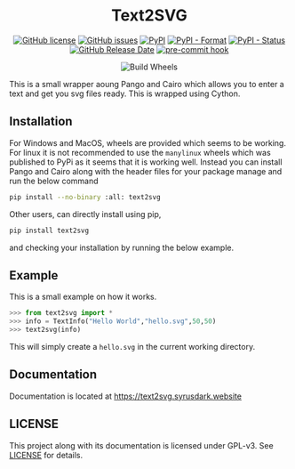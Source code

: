 <h1 align="center">Text2SVG</h1>

<p align="center"><a href="https://github.com/naveen521kk/text2svg/blob/main/LICENSE"><img src="https://img.shields.io/github/license/naveen521kk/text2svg?style=flat-square" alt="GitHub license"></a>
<a href="https://github.com/naveen521kk/text2svg/issues"><img src="https://img.shields.io/github/issues/naveen521kk/text2svg?style=flat-square" alt="GitHub issues"></a>
<a href="https://pypi.org/project/text2svg/"><img src="https://img.shields.io/pypi/v/text2svg?style=flat-square" alt="PyPI"></a>
<a href="https://pypi.org/project/text2svg/"><img src="https://img.shields.io/pypi/format/text2svg?style=flat-square" alt="PyPI - Format"></a>
<a href="https://pypi.org/project/text2svg/"><img src="https://img.shields.io/pypi/status/text2svg?style=flat-square" alt="PyPI - Status"></a>
<a href="https://github.com/naveen521kk/text2svg/releases"><img src="https://img.shields.io/github/release-date/naveen521kk/text2svg?style=flat-square" alt="GitHub Release Date"></a>
<a href="https://github.com/pre-commit/pre-commit"><img src="https://img.shields.io/badge/pre--commit-enabled-brightgreen?logo=pre-commit&logoColor=white&style=flat-square" alt="pre-commit hook"></a>
</p>
<p align="center">
  <img alt="Build Wheels" src="https://github.com/naveen521kk/text2svg/workflows/Build%20Wheels/badge.svg">
</p>

This is a small wrapper aoung Pango and Cairo which allows you to enter a text and get you svg files ready. This is wrapped using Cython.

## Installation

For Windows and MacOS, wheels are provided which seems to be working. For linux it is not recommended to use the `manylinux` wheels which was published to PyPi as it seems that it is working well. Instead you can install Pango and Cairo along with the header files for your package manage and run the below command
```sh
pip install --no-binary :all: text2svg
```

Other users, can directly install using pip,

```sh
pip install text2svg
```
and checking your installation by running the below example.

## Example

This is a small example on how it works.
```py
>>> from text2svg import *
>>> info = TextInfo("Hello World","hello.svg",50,50)
>>> text2svg(info)
```

This will simply create a `hello.svg` in the current working directory.

## Documentation

Documentation is located at https://text2svg.syrusdark.website

## LICENSE

This project along with its documentation is licensed under GPL-v3. See [LICENSE](https://github.com/naveen521kk/text2svg/blob/main/LICENSE) for details.
